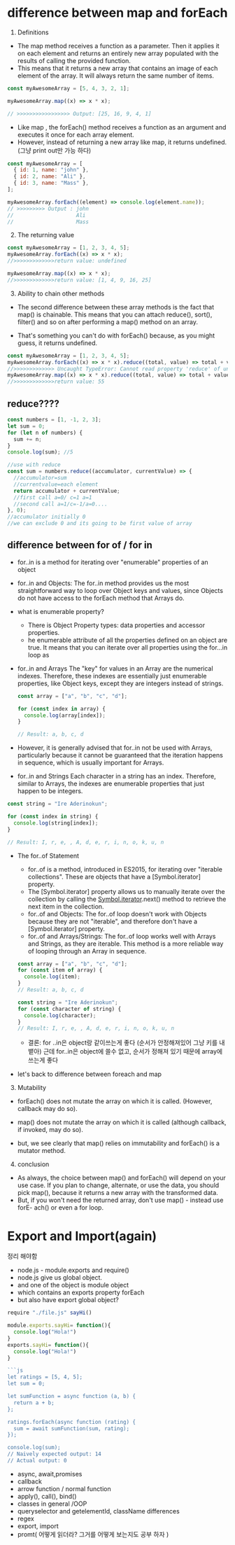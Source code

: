 # difference between map and forEach

1. Definitions

- The map method receives a function as a parameter. Then it applies it on each element and returns an entirely new array populated with the results of calling the provided function.
- This means that it returns a new array that contains an image of each element of the array. It will always return the same number of items.

```js
const myAwesomeArray = [5, 4, 3, 2, 1];

myAwesomeArray.map((x) => x * x);

// >>>>>>>>>>>>>>>>> Output: [25, 16, 9, 4, 1]
```

- Like map , the forEach() method receives a function as an argument and executes it once for each array element.
- However, instead of returning a new array like map, it returns undefined.(그냥 print out만 가능 하다)

```js
const myAwesomeArray = [
  { id: 1, name: "john" },
  { id: 2, name: "Ali" },
  { id: 3, name: "Mass" },
];

myAwesomeArray.forEach((element) => console.log(element.name));
// >>>>>>>>> Output : john
//                    Ali
//                    Mass
```

2. The returning value

```js
const myAwesomeArray = [1, 2, 3, 4, 5];
myAwesomeArray.forEach((x) => x * x);
//>>>>>>>>>>>>>return value: undefined

myAwesomeArray.map((x) => x * x);
//>>>>>>>>>>>>>return value: [1, 4, 9, 16, 25]
```

3. Ability to chain other methods

- The second difference between these array methods is the fact that map() is chainable. This means that you can attach reduce(), sort(), filter() and so on after performing a map() method on an array.

- That's something you can't do with forEach() because, as you might guess, it returns undefined.

```js
const myAwesomeArray = [1, 2, 3, 4, 5];
myAwesomeArray.forEach((x) => x * x).reduce((total, value) => total + value);
//>>>>>>>>>>>>> Uncaught TypeError: Cannot read property 'reduce' of undefined
myAwesomeArray.map((x) => x * x).reduce((total, value) => total + value);
//>>>>>>>>>>>>>return value: 55
```

## reduce????

```js
const numbers = [1, -1, 2, 3];
let sum = 0;
for (let n of numbers) {
  sum += n;
}
console.log(sum); //5

//use with reduce
const sum = numbers.reduce((accumulator, currentValue) => {
  //accumulator=sum
  //currentvalue=each element
  return accumulator + currentValue;
  //first call a=0/ c=1 a=1
  //second call a=1/c=-1/a=0....
}, 0);
//accumulator initially 0
//we can exclude 0 and its going to be first value of array
```

## difference between for of / for in

- for..in is a method for iterating over "enumerable" properties of an object
- for..in and Objects: The for..in method provides us the most straightforward way to loop over Object keys and values, since Objects do not have access to the forEach method that Arrays do.
- what is enumerable property?

  - There is Object Property types: data properties and accessor properties.
  - he enumerable attribute of all the properties defined on an object are true. It means that you can iterate over all properties using the for...in loop as

- for..in and Arrays
  The "key" for values in an Array are the numerical indexes. Therefore, these indexes are essentially just enumerable properties, like Object keys, except they are integers instead of strings.

  ```js
  const array = ["a", "b", "c", "d"];

  for (const index in array) {
    console.log(array[index]);
  }

  // Result: a, b, c, d
  ```

- However, it is generally advised that for..in not be used with Arrays, particularly because it cannot be guaranteed that the iteration happens in sequence, which is usually important for Arrays.

- for..in and Strings
  Each character in a string has an index. Therefore, similar to Arrays, the indexes are enumerable properties that just happen to be integers.

```js
const string = "Ire Aderinokun";

for (const index in string) {
  console.log(string[index]);
}

// Result: I, r, e, , A, d, e, r, i, n, o, k, u, n
```

- The for..of Statement

  - for..of is a method, introduced in ES2015, for iterating over "iterable collections". These are objects that have a [Symbol.iterator] property.
  - The [Symbol.iterator] property allows us to manually iterate over the collection by calling the [Symbol.iterator]().next() method to retrieve the next item in the collection.
  - for..of and Objects: The for..of loop doesn't work with Objects because they are not "iterable", and therefore don't have a [Symbol.iterator] property.
  - for..of and Arrays/Strings: The for..of loop works well with Arrays and Strings, as they are iterable. This method is a more reliable way of looping through an Array in sequence.

  ```js
  const array = ["a", "b", "c", "d"];
  for (const item of array) {
    console.log(item);
  }
  // Result: a, b, c, d

  const string = "Ire Aderinokun";
  for (const character of string) {
    console.log(character);
  }
  // Result: I, r, e, , A, d, e, r, i, n, o, k, u, n
  ```

  - 결론: for ..in은 object랑 같이쓰는게 좋다 (순서가 안정해져있어 그냥 키를 내뱉아)
    근데 for..in은 object에 쓸수 없고, 순서가 정해져 있기 때문에 array에 쓰는게 좋다

- let's back to difference between foreach and map

3. Mutability

- forEach() does not mutate the array on which it is called. (However, callback may do so).

- map() does not mutate the array on which it is called (although callback, if invoked, may do so).
- but, we see clearly that map() relies on immutability and forEach() is a mutator method.

4. conclusion

- As always, the choice between map() and forEach() will depend on your use case. If you plan to change, alternate, or use the data, you should pick map(), because it returns a new array with the transformed data.
- But, if you won't need the returned array, don't use map() - instead use forE- ach() or even a for loop.

# Export and Import(again)

정리 해야함

- node.js - module.exports and require()
- node.js give us global object.
- and one of the object is module object
- which contains an exports property
  forEach
- but also have export global object?

````js
require "./file.js" sayHi()

module.exports.sayHi= function(){
  console.log("Hola!")
}
exports.sayHi= function(){
  console.log("Hola!")
}

```js
let ratings = [5, 4, 5];
let sum = 0;

let sumFunction = async function (a, b) {
  return a + b;
};

ratings.forEach(async function (rating) {
  sum = await sumFunction(sum, rating);
});

console.log(sum);
// Naively expected output: 14
// Actual output: 0
````

- async, await,promises
- callback
- arrow function / normal function
- apply(), call(), bind()
- classes in general /OOP
- queryselector and getelementId, className differences
- regex
- export, import
- promt( 어떻게 읽더라? 그거를 어떻게 보는지도 공부 하자 )
